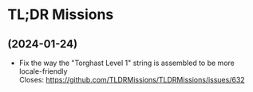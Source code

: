 # TL;DR Missions

##  (2024-01-24)
 

- Fix the way the "Torghast Level 1" string is assembled to be more locale-friendly  
    Closes: https://github.com/TLDRMissions/TLDRMissions/issues/632  
